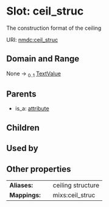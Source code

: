 
# Slot: ceil_struc


The construction format of the ceiling

URI: [nmdc:ceil_struc](https://microbiomedata/meta/ceil_struc)


## Domain and Range

None &#8594;  <sub>0..1</sub> [TextValue](TextValue.md)

## Parents

 *  is_a: [attribute](attribute.md)

## Children


## Used by


## Other properties

|  |  |  |
| --- | --- | --- |
| **Aliases:** | | ceiling structure |
| **Mappings:** | | mixs:ceil_struc |

